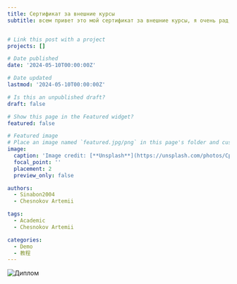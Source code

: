 ```yaml
---
title: Сертификат за внешние курсы
subtitle: всем привет это мой сертификат за внешние курсы, я очень рад, что его получил


# Link this post with a project
projects: []

# Date published
date: '2024-05-10T00:00:00Z'

# Date updated
lastmod: '2024-05-10T00:00:00Z'

# Is this an unpublished draft?
draft: false

# Show this page in the Featured widget?
featured: false

# Featured image
# Place an image named `featured.jpg/png` in this page's folder and customize its options here.
image:
  caption: 'Image credit: [**Unsplash**](https://unsplash.com/photos/CpkOjOcXdUY)'
  focal_point: ''
  placement: 2
  preview_only: false

authors:
  - Sinabon2004
  - Chesnokov Artemii

tags:
  - Academic
  - Chesnokov Artemii

categories:
  - Demo
  - 教程
---
```


![Диплом](/post/diploma/diploma.png)


